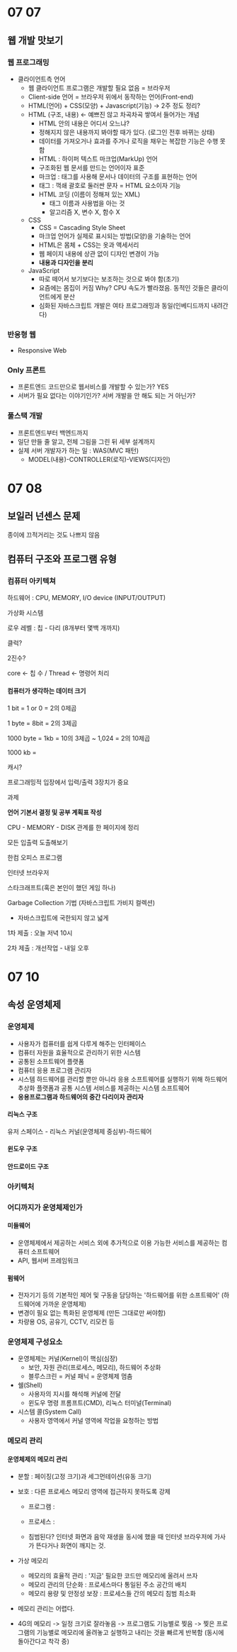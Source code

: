# 07 07

##  웹 개발 맛보기

### 웹 프로그래밍

- 클라이언트측 언어
  - 웹 클라이언트 프로그램은 개발할 필요 없음 = 브라우저
  - Client-side 언어 = 브라우저 위에서 동작하는 언어(Front-end)
  - HTML(언어) + CSS(모양) + Javascript(기능) -> 2주 정도 정리?
  - HTML (구조, 내용) <- 예쁘진 않고 차곡차곡 쌓여서 들어가는 개념
    - HTML 안의 내용은 어디서 오느냐?
    - 정해지지 않은 내용까지 봐야할 때가 있다. (로그인 전후 바뀌는 상태)
    - 데이터를 가져오거나 효과를 주거나 로직을 채우는 복잡한 기능은 수행 못함
    - HTML : 하이퍼 텍스트 마크업(MarkUp) 언어
    - 구조화된 웹 문서를 만드는 언어이자 표준
    - 마크업 : 태그를 사용해 문서나 데이터의 구조를 표현하는 언어
    - 태그 : 꺽쇄 괄호로 둘러싼 문자 = HTML 요소이자 기능
    - HTML 코딩 (이름이 정해져 있는 XML)
      - 태그 이름과 사용법을 아는 것
      - 알고리즘 X, 변수 X, 함수 X
  - CSS
    - CSS = Cascading Style Sheet
    - 마크업 언어가 실제로 표시되는 방법(모양)을 기술하는 언어
    - HTML은 몸체 + CSS는 옷과 액세서리
    - 웹 페이지 내용에 상관 없이 디자인 변경이 가능
    - **내용과 디자인을 분리**
  - JavaScript
    - 따로 떼어서 보기보다는 보조하는 것으로 봐야 함(초기)
    - 요즘에는 몸집이 커짐 Why? CPU 속도가 빨라졌음. 동적인 것들은 클라이언트에게 분산
    - 심화된 자바스크립트 개발은 여타 프로그래밍과 동일(인베디드까지 내려간다)

### 반응형 웹

- Responsive Web



### Only 프론트

- 프론트엔드 코드만으로 웹서비스를 개발할 수 있는가? YES
- 서버가 필요 없다는 이야기인가? 서버 개발을 안 해도 되는 거 아닌가?



### 풀스택 개발

- 프론트엔드부터 백엔드까지
- 일단 만들 줄 알고, 전체 그림을 그린 뒤 세부 설계까지
- 실제 서버 개발자가 하는 일 : WAS(MVC 패턴)
  - MODEL(내용)-CONTROLLER(로직)-VIEWS(디자인)



# 07 08

## 보일러 넌센스 문제

종이에 끄적거리는 것도 나쁘지 않음



## 컴퓨터 구조와 프로그램 유형

### 컴퓨터 아키텍쳐

하드웨어 : CPU, MEMORY, I/O device (INPUT/OUTPUT)

가상화 시스템

로우 레벨 : 칩 - 다리 (8개부터 몇백 개까지)

클럭?

2진수?

core <- 칩 수 / Thread <- 명령어 처리



#### 컴퓨터가 생각하는 데이터 크기

1 bit = 1 or 0 = 2의 0제곱

1 byte = 8bit = 2의 3제곱

1000 byte = 1kb = 10의 3제곱 ~ 1,024 = 2의 10제곱

1000 kb = 



캐시?



프로그래밍적 입장에서 입력/출력 3장치가 중요







과제



**언어 기본서 결정 및 공부 계획표 작성**



CPU - MEMORY - DISK 관계를 한 페이지에 정리



모든 입출력 도출해보기

한컴 오피스 프로그램

인터넷 브라우저

스타크래프트(혹은 본인이 했던 게임 하나)



Garbage Collection 기법 (자바스크립트 가비지 컬렉션)

- 자바스크립트에 국한되지 않고 넓게



1차 제출 : 오늘 저녁 10시

2차 제출 : 개선작업 - 내일 오후





# 07 10

## 속성 운영체제

### 운영체제

- 사용자가 컴퓨터를 쉽게 다루게 해주는 인터페이스
- 컴퓨터 자원을 효율적으로 관리하기 위한 시스템
- 공통된 소프트웨어 플랫폼
- 컴퓨터 응용 프로그램 관리자
- 시스템 하드웨어를 관리할 뿐만 아니라 응용 소프트웨어를 실행하기 위해 하드웨어 추상화 플랫폼과 공통 시스템 서비스를 제공하는 시스템 소프트웨어
- **응용프로그램과 하드웨어의 중간 다리이자 관리자**



#### 리눅스 구조

유저 스페이스 - 리눅스 커널(운영체제 중심부)-하드웨어

#### 윈도우 구조

#### 안드로이드 구조



### 아키텍처



### 어디까지가 운영체제인가

#### 미들웨어

- 운영체제에서 제공하는 서비스 외에 추가적으로 이용 가능한 서비스를 제공하는 컴퓨터 소프트웨어
- API, 웹서버 프레임워크

#### 펌웨어

- 전자기기 등의 기본적인 제어 및 구동을 담당하는 '하드웨어를 위한 소프트웨어' (하드웨어에 가까운 운영체제)
- 변경이 필요 없는 특화된 운영체제 (만든 그대로만 써야함)
- 차량용 OS, 공유기, CCTV, 리모컨 등

### 운영체제 구성요소

- 운영체제는 커널(Kernel)이 핵심(심장)
  - 보안, 자원 관리(프로세스, 메모리), 하드웨어 추상화
  - 블루스크린 = 커널 패닉 = 운영체제 멈춤
- 쉘(Shell)
  - 사용자의 지시를 해석해 커널에 전달
  - 윈도우 명령 프롬프트(CMD), 리눅스 터미널(Terminal)
- 시스템 콜(System Call)
  - 사용자 영역에서 커널 영역에 작업을 요청하는 방법

### 메모리 관리

#### 운영체제의 메모리 관리

- 분할 : 페이징(고정 크기)과 세그먼테이션(유동 크기)

- 보호 : 다른 프로세스 메모리 영역에 접근하지 못하도록 강제

  - 프로그램 :
  - 프로세스 : 

  - 침범된다? 인터넷 화면과 음악 재생을 동시에 했을 때 인터넷 브라우저에 가사가 뜬다거나 화면이 깨지는 것.

- 가상 메모리

  - 메모리의 효율적 관리 : '지금' 필요한 코드만 메모리에 올려서 쓰자
  - 메모리 관리의 단순화 : 프로세스마다 통일된 주소 공간의 배치
  - 메모리 용량 및 안정성 보장 : 프로세스들 간의 메모리 침범 최소화

- 메모리 관리는 어렵다.

- 4G의 메모리 -> 일정 크기로 잘라놓음 -> 프로그램도 기능별로 찢음 -> 찢은 프로그램의 기능별로 메모리에 올려놓고 실행하고 내리는 것을 빠르게 반복함 (동시에 돌아간다고 착각 중)